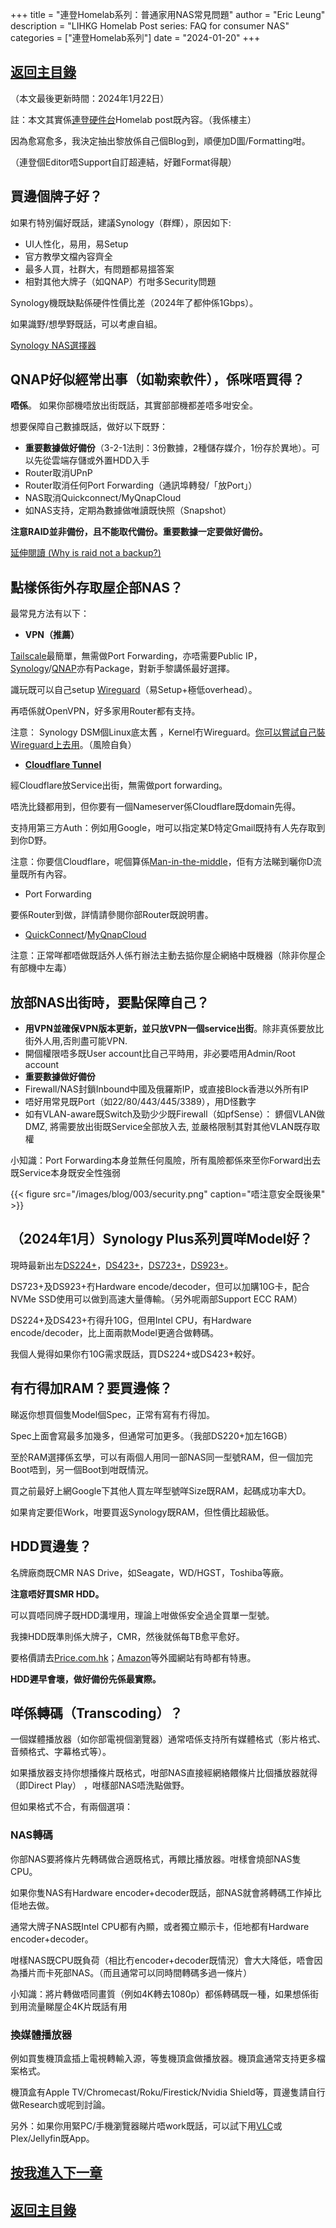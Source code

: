 +++
title = "連登Homelab系列：普通家用NAS常見問題"
author = "Eric Leung"
description = "LIHKG Homelab Post series: FAQ for consumer NAS"
categories = ["連登Homelab系列"]
date = "2024-01-20"
+++

## [返回主目錄](/categories/連登homelab系列/)

（本文最後更新時間：2024年1月22日）

註：本文其實係[連登硬件台](https://lihkg.com/category/22)Homelab post既內容。（我係樓主）

因為愈寫愈多，我決定抽出黎放係自己個Blog到，順便加D圖/Formatting咁。

（連登個Editor唔Support自訂超連結，好難Format得靚）

## 買邊個牌子好？

如果冇特別偏好既話，建議Synology（群輝），原因如下:

- UI人性化，易用，易Setup
- 官方教學文檔內容齊全
- 最多人買，社群大，有問題都易搵答案
- 相對其他大牌子（如QNAP）冇咁多Security問題

Synology機既缺點係硬件性價比差（2024年了都仲係1Gbps）。

如果識野/想學野既話，可以考慮自組。

[Synology NAS選擇器](https://www.synology.com/zh-tw/support/nas_selector)

## QNAP好似經常出事（如勒索軟件），係咪唔買得？

**唔係**。 如果你部機唔放出街既話，其實部部機都差唔多咁安全。

想要保障自己數據既話，做好以下既野：

- **重要數據做好備份**（3-2-1法則：3份數據，2種儲存媒介，1份存於異地）。可以先從雲端存儲或外置HDD入手
- Router取消UPnP
- Router取消任何Port Forwarding（通訊埠轉發/「放Port」）
- NAS取消Quickconnect/MyQnapCloud
- 如NAS支持，定期為數據做唯讀既快照（Snapshot）

**注意RAID並非備份，且不能取代備份。重要數據一定要做好備份。**

[延伸閱讀 (Why is raid not a backup?)](https://serverfault.com/questions/2888/why-is-raid-not-a-backup)

## 點樣係街外存取屋企部NAS？

最常見方法有以下：

- **VPN（推薦）**

[Tailscale](Tailscale)最簡單，無需做Port Forwarding，亦唔需要Public IP，[Synology](https://tailscale.com/kb/1131/synology)/[QNAP](https://tailscale.com/kb/1273/qnap)亦有Package，對新手黎講係最好選擇。

識玩既可以自己setup [Wireguard](https://www.wireguard.com/)（易Setup+極低overhead）。

再唔係就OpenVPN，好多家用Router都有支持。

注意： Synology DSM個Linux底太舊 ，Kernel冇Wireguard。[你可以嘗試自己裝Wireguard上去用](https://github.com/runfalk/synology-wireguard)。（風險自負）

- **[Cloudflare Tunnel](https://developers.cloudflare.com/cloudflare-one/connections/connect-networks/)**

經Cloudflare放Service出街，無需做port forwarding。

唔洗比錢都用到，但你要有一個Nameserver係Cloudflare既domain先得。

支持用第三方Auth：例如用Google，咁可以指定某D特定Gmail既持有人先存取到到你D野。

注意：你要信Cloudflare，呢個算係[Man-in-the-middle](https://www.reddit.com/r/selfhosted/comments/17ogchd/cloudflare_tunnels_privacy/)，佢有方法睇到曬你D流量既所有內容。

- Port Forwarding

要係Router到做，詳情請參閱你部Router既說明書。

- [QuickConnect](https://kb.synology.com/zh-tw/DSM/help/DSM/AdminCenter/connection_quickconnect)/[MyQnapCloud](https://www.qnap.com/zh-hk/software/myqnapcloud)

注意：正常咩都唔做既話外人係冇辦法主動去掂你屋企網絡中既機器（除非你屋企有部機中左毒）

## 放部NAS出街時，要點保障自己？

- **用VPN並確保VPN版本更新，並只放VPN一個service出街**。除非真係要放比街外人用,否則盡可能VPN.
- 開個權限唔多既User account比自己平時用，非必要唔用Admin/Root account
- **重要數據做好備份**
- Firewall/NAS封鎖Inbound中國及俄羅斯IP，或直接Block香港以外所有IP
- 唔好用常見既Port（如22/80/443/445/3389），用D怪數字
- 如有VLAN-aware既Switch及勁少少既Firewall（如pfSense）： 鎅個VLAN做DMZ, 將需要放出街既Service全部放入去, 並嚴格限制其對其他VLAN既存取權

小知識：Port Forwarding本身並無任何風險，所有風險都係來至你Forward出去既Service本身既安全性強弱

{{< figure src="/images/blog/003/security.png" caption="唔注意安全既後果" >}}

## （2024年1月）Synology Plus系列買咩Model好？

現時最新出左[DS224+](https://www.synology.com/zh-tw/products/DS224+)，[DS423+](https://www.synology.com/zh-tw/products/DS423+)，[DS723+](https://www.synology.com/zh-tw/products/DS723+)，[DS923+](https://www.synology.com/zh-tw/products/DS923+)。

DS723+及DS923+冇Hardware encode/decoder，但可以加購10G卡，配合NVMe SSD使用可以做到高速大量傳輸。（另外呢兩部Support ECC RAM）

DS224+及DS423+冇得升10G，但用Intel CPU，有Hardware encode/decoder，比上面兩款Model更適合做轉碼。

我個人覺得如果你冇10G需求既話，買DS224+或DS423+較好。

## 有冇得加RAM？要買邊條？

睇返你想買個隻Model個Spec，正常有寫有冇得加。

Spec上面會寫最多加幾多，但通常可加更多。（我部DS220+加左16GB）

至於RAM選擇係玄學，可以有兩個人用同一部NAS同一型號RAM，但一個加完Boot唔到，另一個Boot到咁既情況。

買之前最好上網Google下其他人買左咩型號咩Size既RAM，起碼成功率大D。

如果肯定要佢Work，咁要買返Synology既RAM，但性價比超級低。

## HDD買邊隻？

名牌廠商既CMR NAS Drive，如Seagate，WD/HGST，Toshiba等廠。

**注意唔好買SMR HDD。**

可以買唔同牌子既HDD溝埋用，理論上咁做係安全過全買單一型號。

我揀HDD既準則係大牌子，CMR，然後就係每TB愈平愈好。

要格價請去[Price.com.hk](https://www.price.com.hk/category.php?c=100015&gp=20)；[Amazon](https://www.amazon.com/b?node=1254762011)等外國網站有時都有特惠。

**HDD遲早會壞，做好備份先係最實際。**

## 咩係轉碼（Transcoding）？

一個媒體播放器（如你部電視個瀏覽器）通常唔係支持所有媒體格式（影片格式、音頻格式、字幕格式等）。

如果播放器支持你想播條片既格式，咁部NAS直接經網絡餵條片比個播放器就得 （即Direct Play） ，咁樣部NAS唔洗點做野。

但如果格式不合，有兩個選項：

### NAS轉碼

你部NAS要將條片先轉碼做合適既格式，再餵比播放器。咁樣會燒部NAS隻CPU。

如果你隻NAS有Hardware encoder+decoder既話，部NAS就會將轉碼工作掉比佢地去做。

通常大牌子NAS既Intel CPU都有內顯，或者獨立顯示卡，佢地都有Hardware encoder+decoder。

咁樣NAS既CPU既負荷（相比冇encoder+decoder既情況）會大大降低，唔會因為播片而卡死部NAS。（而且通常可以同時間轉碼多過一條片）

小知識：將片轉做唔同畫質（例如4K轉去1080p）都係轉碼既一種，如果想係街到用流量睇屋企4K片既話有用

### 換媒體播放器

例如買隻機頂盒插上電視轉輸入源，等隻機頂盒做播放器。機頂盒通常支持更多檔案格式。

機頂盒有Apple TV/Chromecast/Roku/Firestick/Nvidia Shield等，買邊隻請自行做Research或呢到討論。

另外：如果你用緊PC/手機瀏覽器睇片唔work既話，可以試下用[VLC](https://www.videolan.org/)或Plex/Jellyfin既App。

## [按我進入下一章](/posts/004_lihkg_docker/)

## [返回主目錄](/categories/連登homelab系列/)
